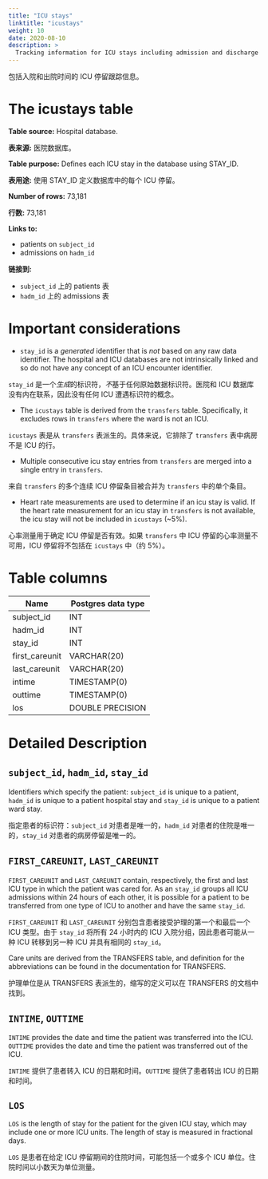 ```yaml
---
title: "ICU stays"
linktitle: "icustays"
weight: 10
date: 2020-08-10
description: >
  Tracking information for ICU stays including admission and discharge times.
---
```


包括入院和出院时间的 ICU 停留跟踪信息。

# The icustays table

**Table source:** Hospital database.

**表来源:** 医院数据库。

**Table purpose:** Defines each ICU stay in the database using STAY\_ID.

**表用途:** 使用 STAY\_ID 定义数据库中的每个 ICU 停留。

**Number of rows:** 73,181

**行数:** 73,181

**Links to:**

* patients on `subject_id`
* admissions on `hadm_id`

**链接到:**

* `subject_id` 上的 patients 表
* `hadm_id` 上的 admissions 表

# Important considerations

* `stay_id` is a *generated* identifier that is *not* based on any raw data identifier. The hospital and ICU databases are not intrinsically linked and so do not have any concept of an ICU encounter identifier.

`stay_id` 是一个*生成*的标识符，*不*基于任何原始数据标识符。医院和 ICU 数据库没有内在联系，因此没有任何 ICU 遭遇标识符的概念。

* The `icustays` table is derived from the `transfers` table. Specifically, it excludes rows in `transfers` where the ward is not an ICU.

`icustays` 表是从 `transfers` 表派生的。具体来说，它排除了 `transfers` 表中病房不是 ICU 的行。

* Multiple consecutive icu stay entries from `transfers` are merged into a single entry in `transfers`.

来自 `transfers` 的多个连续 ICU 停留条目被合并为 `transfers` 中的单个条目。

* Heart rate measurements are used to determine if an icu stay is valid. If the heart rate measurement for an icu stay in `transfers` is not available, the icu stay will not be included in `icustays` (~5%).

心率测量用于确定 ICU 停留是否有效。如果 `transfers` 中 ICU 停留的心率测量不可用，ICU 停留将不包括在 `icustays` 中（约 5%）。

# Table columns

| Name            | Postgres data type |
|-----------------|--------------------|
| subject\_id     | INT                |
| hadm\_id        | INT                |
| stay\_id        | INT                |
| first\_careunit | VARCHAR(20)        |
| last\_careunit  | VARCHAR(20)        |
| intime          | TIMESTAMP(0)       |
| outtime         | TIMESTAMP(0)       |
| los             | DOUBLE PRECISION   |

# Detailed Description

## `subject_id`, `hadm_id`, `stay_id`

Identifiers which specify the patient: `subject_id` is unique to a patient, `hadm_id` is unique to a patient hospital stay and `stay_id` is unique to a patient ward stay.

指定患者的标识符：`subject_id` 对患者是唯一的，`hadm_id` 对患者的住院是唯一的，`stay_id` 对患者的病房停留是唯一的。

## `FIRST_CAREUNIT`, `LAST_CAREUNIT`

`FIRST_CAREUNIT` and `LAST_CAREUNIT` contain, respectively, the first and last ICU type in which the patient was cared for. As an `stay_id` groups all ICU admissions within 24 hours of each other, it is possible for a patient to be transferred from one type of ICU to another and have the same `stay_id`.

`FIRST_CAREUNIT` 和 `LAST_CAREUNIT` 分别包含患者接受护理的第一个和最后一个 ICU 类型。由于 `stay_id` 将所有 24 小时内的 ICU 入院分组，因此患者可能从一种 ICU 转移到另一种 ICU 并具有相同的 `stay_id`。

Care units are derived from the TRANSFERS table, and definition for the abbreviations can be found in the documentation for TRANSFERS.

护理单位是从 TRANSFERS 表派生的，缩写的定义可以在 TRANSFERS 的文档中找到。

## `INTIME`, `OUTTIME`

`INTIME` provides the date and time the patient was transferred into the ICU. `OUTTIME` provides the date and time the patient was transferred out of the ICU.

`INTIME` 提供了患者转入 ICU 的日期和时间。`OUTTIME` 提供了患者转出 ICU 的日期和时间。

## `LOS`

`LOS` is the length of stay for the patient for the given ICU stay, which may include one or more ICU units. The length of stay is measured in fractional days.

`LOS` 是患者在给定 ICU 停留期间的住院时间，可能包括一个或多个 ICU 单位。住院时间以小数天为单位测量。
